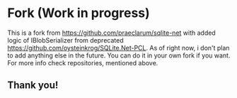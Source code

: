 # Fork (Work in progress)

This is a fork from https://github.com/praeclarum/sqlite-net with added logic of IBlobSerializer from deprecated https://github.com/oysteinkrog/SQLite.Net-PCL. As of right now, i don't plan to add anything else in the future. You can do it in your own fork if you want.
For more info check repositories, mentioned above.

## Thank you!

